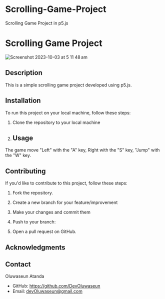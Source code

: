 # Scrolling-Game-Project
Scrolling Game Project in p5.js


# Scrolling Game Project
![Screenshot 2023-10-03 at 5 11 48 am](https://github.com/DevOluwaseun/Scrolling-Game-Project/assets/81088771/d13b22de-6abf-4c0e-99ff-a6574d78edb3)


## Description

This is a simple scrolling game project developed using p5.js.

## Installation

To run this project on your local machine, follow these steps:

1. Clone the repository to your local machine


2. ## Usage

The game move "Left" with the "A" key, Right with the "S" key, "Jump" with the "W" key.

## Contributing

If you'd like to contribute to this project, follow these steps:

1. Fork the repository.
2. Create a new branch for your feature/improvement
3. Make your changes and commit them
4. Push to your branch:

5. Open a pull request on GitHub.


## Acknowledgments

## Contact

Oluwaseun Atanda
- GitHub: https://github.com/DevOluwaseun
- Email: devOluwaseun@gmail.com
